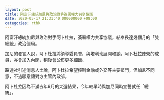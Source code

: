 ```yaml
---
layout: post
title: 阿富汗總統加尼與政治對手簽署權力共享協議
date: 2020-05-17 21:31:40.000000000 +08:00
categories: rthk
---
```


阿富汗總統加尼與政治對手阿卜杜拉，簽署權力共享協議，結束長達幾個月的「雙總統」政治僵局。

加尼的發言人說，阿卜杜拉將領導委員會，與塔利班展開和談，阿卜杜拉陣營的成員，亦會加入內閣，稍後會公布更多細節。

路透社引述消息人士說，阿卜杜拉希望控制金融或外交等主要部門，但加尼不同意，不過願意讓對方主管內政部。

阿卜杜拉因為不滿去年9月的大選結果，今年較早時與加尼同時宣誓就任「總統」。
